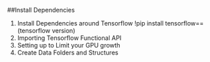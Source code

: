 ##Install Dependencies
1. Install Dependencies around Tensorflow
   !pip install tensorflow==(tensorflow version)
3. Importing Tensorflow Functional API
4. Setting up to Limit your GPU growth 
5. Create Data Folders and Structures
